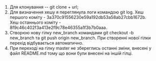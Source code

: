 1. Для клонування -- git clone + url;
2. Для визначення хешу я переглянула логи командою git log. Хеш першого коміту - 3a370c91556230e59a192db53a58ab27cbb1672b.
Хеш останнього коміту -  8f9c46c402f3a413e2f9c78e46355a1f3b7b0aaa.
3. Створюю нову гілку new_branch командами git checkout -b new_branch та git push origin new_branch. При створенні нової гілки перехід відбувається автоматично.
4. При переході на гілку master не збереглись останні зміни, внесені у файл README.md тому що вони були внесені на іншій гілці. 
